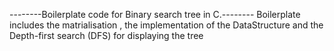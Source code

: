 
--------Boilerplate code for Binary search tree in C.--------
Boilerplate includes the matrialisation , the implementation of the 
DataStructure and the Depth-first search (DFS) for displaying the tree

